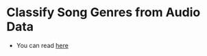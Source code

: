 # Classify Song Genres from Audio Data
- You can read [here](https://github.com/davidimago/classify_genre_from_audio_data/blob/e09c1a8a5f9e7cd8a64ca562584f10c1447dabae/notebook.ipynb)

